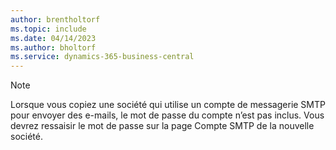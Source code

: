 ```yaml
---
author: brentholtorf
ms.topic: include
ms.date: 04/14/2023
ms.author: bholtorf
ms.service: dynamics-365-business-central
---
```


> [!NOTE]
> Lorsque vous copiez une société qui utilise un compte de messagerie SMTP pour envoyer des e-mails, le mot de passe du compte n’est pas inclus. Vous devrez ressaisir le mot de passe sur la page Compte SMTP de la nouvelle société.
